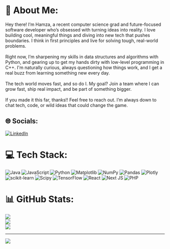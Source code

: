 # 💫 About Me:
Hey there! I’m Hamza, a recent computer science grad and future-focused software developer who’s obsessed with turning ideas into reality. I love building cool, meaningful things and diving into new tech that pushes boundaries. I think in first principles and live for solving tough, real-world problems.<br><br>Right now, I’m sharpening my skills in data structures and algorithms with Python, and gearing up to get my hands dirty with low-level programming in C++. I'm naturally curious, always questioning how things work, and I get a real buzz from learning something new every day.<br><br>The tech world moves fast, and so do I. My goal? Join a team where I can grow fast, ship real impact, and be part of something bigger.<br><br>If you made it this far, thanks!! Feel free to reach out. I’m always down to chat tech, code, or wild ideas that could change the game.<br>


## 🌐 Socials:
[![LinkedIn](https://img.shields.io/badge/LinkedIn-%230077B5.svg?logo=linkedin&logoColor=white)](https://www.linkedin.com/in/hamza-l-2147b3250/) 

# 💻 Tech Stack:
![Java](https://img.shields.io/badge/java-%23ED8B00.svg?style=for-the-badge&logo=openjdk&logoColor=white) ![JavaScript](https://img.shields.io/badge/javascript-%23323330.svg?style=for-the-badge&logo=javascript&logoColor=%23F7DF1E) ![Python](https://img.shields.io/badge/python-3670A0?style=for-the-badge&logo=python&logoColor=ffdd54) ![Matplotlib](https://img.shields.io/badge/Matplotlib-%23ffffff.svg?style=for-the-badge&logo=Matplotlib&logoColor=black) ![NumPy](https://img.shields.io/badge/numpy-%23013243.svg?style=for-the-badge&logo=numpy&logoColor=white) ![Pandas](https://img.shields.io/badge/pandas-%23150458.svg?style=for-the-badge&logo=pandas&logoColor=white) ![Plotly](https://img.shields.io/badge/Plotly-%233F4F75.svg?style=for-the-badge&logo=plotly&logoColor=white) ![scikit-learn](https://img.shields.io/badge/scikit--learn-%23F7931E.svg?style=for-the-badge&logo=scikit-learn&logoColor=white) ![Scipy](https://img.shields.io/badge/SciPy-%230C55A5.svg?style=for-the-badge&logo=scipy&logoColor=%white) ![TensorFlow](https://img.shields.io/badge/TensorFlow-%23FF6F00.svg?style=for-the-badge&logo=TensorFlow&logoColor=white) ![React](https://img.shields.io/badge/react-%2320232a.svg?style=for-the-badge&logo=react&logoColor=%2361DAFB) ![Next JS](https://img.shields.io/badge/Next-black?style=for-the-badge&logo=next.js&logoColor=white) ![PHP](https://img.shields.io/badge/php-%23777BB4.svg?style=for-the-badge&logo=php&logoColor=white)
# 📊 GitHub Stats:
![](https://github-readme-stats.vercel.app/api?username=hmzeda6210&theme=prussian&hide_border=false&include_all_commits=false&count_private=false)<br/>
![](https://nirzak-streak-stats.vercel.app/?user=hmzeda6210&theme=prussian&hide_border=false)<br/>
![](https://github-readme-stats.vercel.app/api/top-langs/?username=hmzeda6210&theme=prussian&hide_border=false&include_all_commits=false&count_private=false&layout=compact)

---
[![](https://visitcount.itsvg.in/api?id=hmzeda6210&icon=0&color=0)](https://visitcount.itsvg.in)

<!-- Proudly created with GPRM ( https://gprm.itsvg.in ) -->
